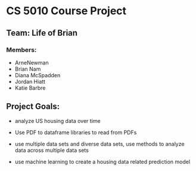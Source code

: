 # CS 5010 Course Project

## Team: Life of Brian
### Members:
<ul>
    <li>ArneNewman</li>
    <li>Brian Nam</li>
    <li>Diana McSpadden</li>
    <li>Jordan Hiatt</li>
    <li>Katie Barbre</li>
</ul>

## Project Goals:

* analyze US housing data over time

* Use PDF to dataframe libraries to read from PDFs

* use multiple data sets and diverse data sets, use methods to analyze data across multiple data sets

* use machine learning to create a housing data related prediction model